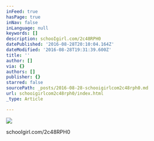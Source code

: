 ```yaml
---
inFeed: true
hasPage: true
inNav: false
inLanguage: null
keywords: []
description: schooIgirl.com/2c48RPH0
datePublished: '2016-08-28T20:10:04.164Z'
dateModified: '2016-08-28T19:31:39.600Z'
title: ''
author: []
via: {}
authors: []
publisher: {}
starred: false
sourcePath: _posts/2016-08-28-schooigirlcom2c48rph0.md
url: schooigirlcom2c48rph0/index.html
_type: Article

---
```

![](https://the-grid-user-content.s3-us-west-2.amazonaws.com/a89fad74-0418-4aa0-93c3-89c40b80620d.jpg)

schooIgirl.com/2c48RPH0